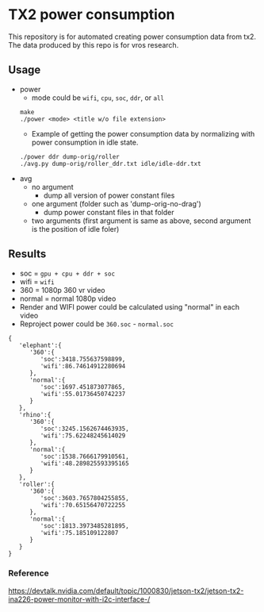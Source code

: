# TX2 power consumption
This repository is for automated creating power consumption data from tx2. The
data produced by this repo is for vros research.

## Usage
- power
	- mode could be `wifi`, `cpu`, `soc`, `ddr`, or `all` 
	```
	make
	./power <mode> <title w/o file extension>
	```
	- Example of getting the power consumption data by normalizing with power
	  consumption in idle state.
	```
	./power ddr dump-orig/roller
	./avg.py dump-orig/roller_ddr.txt idle/idle-ddr.txt
	```
- avg
	- no argument
		- dump all version of power constant files
	- one argument (folder such as 'dump-orig-no-drag')
		- dump power constant files in that folder
	- two arguments (first argument is same as above, second argument is the
	  position of idle foler)

## Results
- soc = `gpu + cpu + ddr + soc`
- wifi = `wifi`
- 360 = 1080p 360 vr video
- normal = normal 1080p video
- Render and WIFI power could be calculated using "normal" in each video
- Reproject power could be `360.soc` - `normal.soc`

```
{  
   'elephant':{  
      '360':{  
         'soc':3418.755637598899,
         'wifi':86.74614912280694
      },
      'normal':{  
         'soc':1697.451873077865,
         'wifi':55.01736450742237
      }
   },
   'rhino':{  
      '360':{  
         'soc':3245.1562674463935,
         'wifi':75.62248245614029
      },
      'normal':{  
         'soc':1538.7666179910561,
         'wifi':48.289825593395165
      }
   },
   'roller':{  
      '360':{  
         'soc':3603.7657804255855,
         'wifi':70.65156470722255
      },
      'normal':{  
         'soc':1813.3973485281895,
         'wifi':75.185109122807
      }
   }
}
```

### Reference
https://devtalk.nvidia.com/default/topic/1000830/jetson-tx2/jetson-tx2-ina226-power-monitor-with-i2c-interface-/
